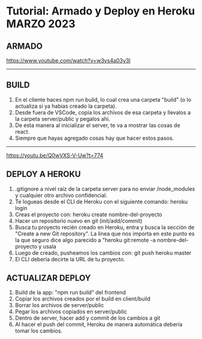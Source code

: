 # Tutorial: Armado y Deploy en Heroku MARZO 2023

## ARMADO

<https://www.youtube.com/watch?v=w3vs4a03y3I>

---

## BUILD

1) En el cliente haces npm run build, lo cual crea una carpeta "build" (o lo actualiza si ya habias creado la carpeta).
2) Desde fuera de VSCode, copia los archivos de esa carpeta y llevalos a la carpeta server/public y pegalos ahi.
3) De esta manera al inicializar el server, te va a mostrar las cosas de react.
4) Siempre que hayas agregado cosas hay que hacer estos pasos.

---
<https://youtu.be/Q0wVXS-V-Uw?t=774>

## DEPLOY A HEROKU

1) .gitignore a nivel raíz de la carpeta server para no enviar /node_modules y cualquier otro archivo confidencial.
2) Te logueas desde el CLI de Heroku con el siguiente comando: heroku login
3) Creas el proyecto con: heroku create nombre-del-proyecto
4) Hacer un repositorio nuevo en git (init/add/commit)
5) Busca tu proyecto recién creado en Heroku, entra y busca la sección de "Create a new Git repository". La linea que nos importa en este punto es la que seguro dice algo parecido a "heroku git:remote -a nombre-del-proyecto y usala
6) Luego de creado, pusheamos los cambios con: git push heroku master
7) El CLI debería decirte la URL de tu proyecto.

## ACTUALIZAR DEPLOY

1) Build de la app: "npm run build" del frontend
2) Copiar los archivos creados por el build en client/build
3) Borrar los archivos de server/public
4) Pegar los archivos copiados en server/public
5) Dentro de server, hacer add y commit de los cambios a git
6) Al hacer el push del commit, Heroku de manera automática debería tomar los cambios.
